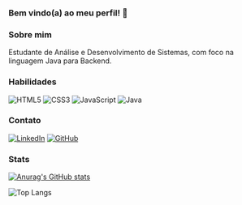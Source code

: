 ### Bem vindo(a) ao meu perfil! 👋

### Sobre mim
Estudante de Análise e Desenvolvimento de Sistemas, com foco na linguagem Java para Backend.

### Habilidades
![HTML5](https://img.shields.io/badge/HTML5-000?style=for-the-badge&logo=html5)
![CSS3](https://img.shields.io/badge/CSS3-000?style=for-the-badge&logo=css3&logoColor=264CE4)
![JavaScript](https://img.shields.io/badge/JavaScript-000?style=for-the-badge&logo=javascript)
![Java](https://img.shields.io/badge/Java-000?style=for-the-badge&logo=)

### Contato
[![LinkedIn](https://img.shields.io/badge/LinkedIn-000?style=for-the-badge&logo=linkedin&logoColor=0E76A8)](https://www.linkedin.com/in/lucas-silva-59664b1aa/)
[![GitHub](https://img.shields.io/badge/GitHub-000?style=for-the-badge&logo=GitHub)](https://github.com/lucas-ssilva2706)

### Stats
[![Anurag's GitHub stats](https://github-readme-stats.vercel.app/api?username=lucas-ssilva2706&show_icons=true&theme=dark&hide_title=true&hide=stars)](https://github.com/anuraghazra/github-readme-stats)

![Top Langs](https://github-readme-stats-git-masterrstaa-rickstaa.vercel.app/api/top-langs/?username=lucas-ssilva2706&layout=compact&bg_color=000&border_color=30A3DC&title_color=E94D5F&text_color=FFF)



<!--
**lucas-ssilva2706/lucas-ssilva2706** is a ✨ _special_ ✨ repository because its `README.md` (this file) appears on your GitHub profile.

Here are some ideas to get you started:

- 🔭 I’m currently working on ...
- 🌱 I’m currently learning ...
- 👯 I’m looking to collaborate on ...
- 🤔 I’m looking for help with ...
- 💬 Ask me about ...
- 📫 How to reach me: ...
- 😄 Pronouns: ...
- ⚡ Fun fact: ...
-->
